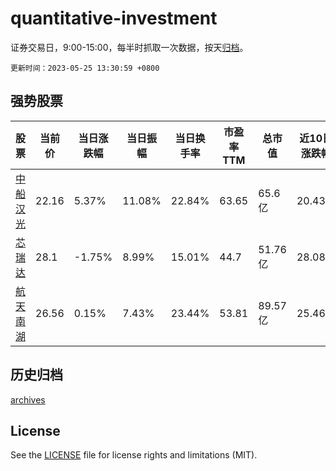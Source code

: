 # quantitative-investment

证券交易日，9:00-15:00，每半时抓取一次数据，按天[归档](archives)。

`更新时间：2023-05-25 13:30:59 +0800`

## 强势股票

|股票|当前价|当日涨跌幅|当日振幅|当日换手率|市盈率TTM|总市值|近10日涨跌幅|
|----|----|----|----|----|----|----|----|
|[中船汉光](https://xueqiu.com/S/SZ300847)|22.16|5.37%|11.08%|22.84%|63.65|65.6亿|20.43%|
|[芯瑞达](https://xueqiu.com/S/SZ002983)|28.1|-1.75%|8.99%|15.01%|44.7|51.76亿|28.08%|
|[航天南湖](https://xueqiu.com/S/SH688552)|26.56|0.15%|7.43%|23.44%|53.81|89.57亿|25.46%|

## 历史归档

[archives](archives)

## License

See the [LICENSE](LICENSE) file for license rights and limitations (MIT).